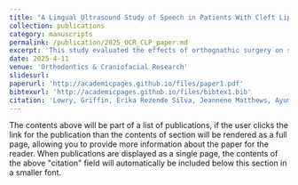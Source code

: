 ```yaml
---
title: "A Lingual Ultrasound Study of Speech in Patients With Cleft Lip and Palate Following Orthognathic Surgery"
collection: publications
category: manuscripts
permalink: /publication/2025_OCR_CLP_paper.md
excerpt: 'This study evaluated the effects of orthognathic surgery on speech of Class III (‘underbite’) patients with repaired cleft lip and palate (CLP) through ultrasound imaging, aerodynamic assessment and articulatory analyses before and after surgery to evaluate how surgery impacts articulation, velopharyngeal (VP) function and hypernasality.'
date: 2025-4-11
venue: 'Orthodontics & Craniofacial Research'
slidesurl: 
paperurl: 'http://academicpages.github.io/files/paper1.pdf'
bibtexurl: 'http://academicpages.github.io/files/bibtex1.bib'
citation: 'Lowry, Griffin, Erika Rezende Silva, Jeannene Matthews, Ayumi Shoji, Timothy Turvey, George Blakey, David Zajac, Jeff Mielke, and Laura Anne Jacox. (2025). &quot;Paper Title Number 1.&quot; <i>Orthodontics & Craniofacial Research</i>. 1(1).'
---
```

The contents above will be part of a list of publications, if the user clicks the link for the publication than the contents of section will be rendered as a full page, allowing you to provide more information about the paper for the reader. When publications are displayed as a single page, the contents of the above "citation" field will automatically be included below this section in a smaller font.
